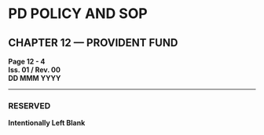 # PD POLICY AND SOP

## CHAPTER 12 — PROVIDENT FUND

**Page 12 - 4**  
**Iss. 01 / Rev. 00**  
**DD MMM YYYY**

---

### RESERVED

**Intentionally Left Blank**